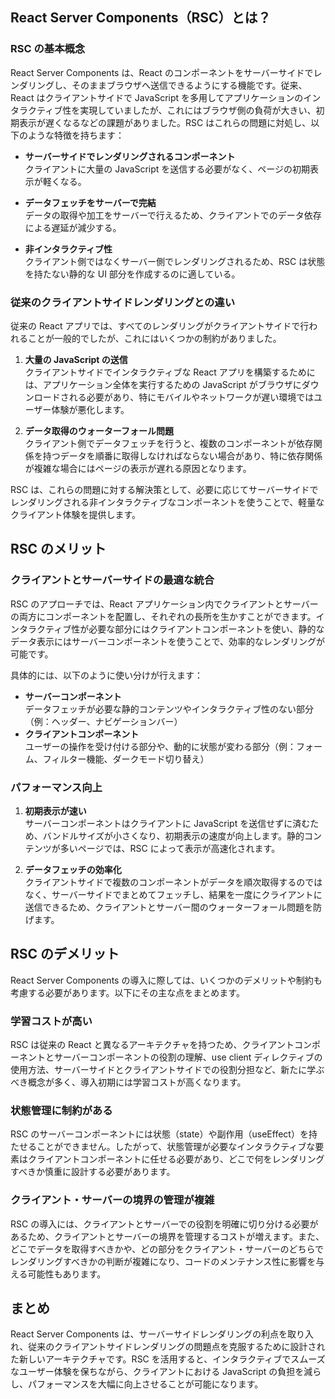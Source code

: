 ## React Server Components（RSC）とは？

### RSC の基本概念

React Server Components は、React のコンポーネントをサーバーサイドでレンダリングし、そのままブラウザへ送信できるようにする機能です。従来、React はクライアントサイドで JavaScript を多用してアプリケーションのインタラクティブ性を実現していましたが、これにはブラウザ側の負荷が大きい、初期表示が遅くなるなどの課題がありました。RSC はこれらの問題に対処し、以下のような特徴を持ちます：

- **サーバーサイドでレンダリングされるコンポーネント**  
  クライアントに大量の JavaScript を送信する必要がなく、ページの初期表示が軽くなる。
- **データフェッチをサーバーで完結**  
  データの取得や加工をサーバーで行えるため、クライアントでのデータ依存による遅延が減少する。

- **非インタラクティブ性**  
  クライアント側ではなくサーバー側でレンダリングされるため、RSC は状態を持たない静的な UI 部分を作成するのに適している。

### 従来のクライアントサイドレンダリングとの違い

従来の React アプリでは、すべてのレンダリングがクライアントサイドで行われることが一般的でしたが、これにはいくつかの制約がありました。

1. **大量の JavaScript の送信**  
   クライアントサイドでインタラクティブな React アプリを構築するためには、アプリケーション全体を実行するための JavaScript がブラウザにダウンロードされる必要があり、特にモバイルやネットワークが遅い環境ではユーザー体験が悪化します。

2. **データ取得のウォーターフォール問題**  
   クライアント側でデータフェッチを行うと、複数のコンポーネントが依存関係を持つデータを順番に取得しなければならない場合があり、特に依存関係が複雑な場合にはページの表示が遅れる原因となります。

RSC は、これらの問題に対する解決策として、必要に応じてサーバーサイドでレンダリングされる非インタラクティブなコンポーネントを使うことで、軽量なクライアント体験を提供します。

## RSC のメリット

### クライアントとサーバーサイドの最適な統合

RSC のアプローチでは、React アプリケーション内でクライアントとサーバーの両方にコンポーネントを配置し、それぞれの長所を生かすことができます。インタラクティブ性が必要な部分にはクライアントコンポーネントを使い、静的なデータ表示にはサーバーコンポーネントを使うことで、効率的なレンダリングが可能です。

具体的には、以下のように使い分けが行えます：

- **サーバーコンポーネント**  
  データフェッチが必要な静的コンテンツやインタラクティブ性のない部分（例：ヘッダー、ナビゲーションバー）
- **クライアントコンポーネント**  
  ユーザーの操作を受け付ける部分や、動的に状態が変わる部分（例：フォーム、フィルター機能、ダークモード切り替え）

### パフォーマンス向上

1. **初期表示が速い**  
   サーバーコンポーネントはクライアントに JavaScript を送信せずに済むため、バンドルサイズが小さくなり、初期表示の速度が向上します。静的コンテンツが多いページでは、RSC によって表示が高速化されます。

2. **データフェッチの効率化**  
   クライアントサイドで複数のコンポーネントがデータを順次取得するのではなく、サーバーサイドでまとめてフェッチし、結果を一度にクライアントに送信できるため、クライアントとサーバー間のウォーターフォール問題を防げます。

## RSC のデメリット

React Server Components の導入に際しては、いくつかのデメリットや制約も考慮する必要があります。以下にその主な点をまとめます。

### 学習コストが高い

RSC は従来の React と異なるアーキテクチャを持つため、クライアントコンポーネントとサーバーコンポーネントの役割の理解、use client ディレクティブの使用方法、サーバーサイドとクライアントサイドでの役割分担など、新たに学ぶべき概念が多く、導入初期には学習コストが高くなります。

### 状態管理に制約がある

RSC のサーバーコンポーネントには状態（state）や副作用（useEffect）を持たせることができません。したがって、状態管理が必要なインタラクティブな要素はクライアントコンポーネントに任せる必要があり、どこで何をレンダリングすべきか慎重に設計する必要があります。

### クライアント・サーバーの境界の管理が複雑

RSC の導入には、クライアントとサーバーでの役割を明確に切り分ける必要があるため、クライアントとサーバーの境界を管理するコストが増えます。また、どこでデータを取得すべきかや、どの部分をクライアント・サーバーのどちらでレンダリングすべきかの判断が複雑になり、コードのメンテナンス性に影響を与える可能性もあります。

## まとめ

React Server Components は、サーバーサイドレンダリングの利点を取り入れ、従来のクライアントサイドレンダリングの問題点を克服するために設計された新しいアーキテクチャです。RSC を活用すると、インタラクティブでスムーズなユーザー体験を保ちながら、クライアントにおける JavaScript の負担を減らし、パフォーマンスを大幅に向上させることが可能になります。
